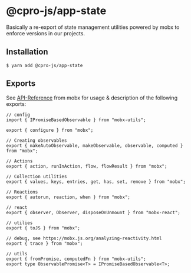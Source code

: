 # @cpro-js/app-state

Basically a re-export of state management utilities powered by mobx to enforce versions in our projects.

## Installation

```
$ yarn add @cpro-js/app-state
```

## Exports

See [API-Reference](https://mobx.js.org/api.html) from mobx for usage & description of the following exports:

```tsx
// config
import { IPromiseBasedObservable } from "mobx-utils";

export { configure } from "mobx";

// Creating observables
export { makeAutoObservable, makeObservable, observable, computed } from "mobx";

// Actions
export { action, runInAction, flow, flowResult } from "mobx";

// Collection utilities
export { values, keys, entries, get, has, set, remove } from "mobx";

// Reactions
export { autorun, reaction, when } from "mobx";

// react
export { observer, Observer, disposeOnUnmount } from "mobx-react";

// utilies
export { toJS } from "mobx";

// debug, see https://mobx.js.org/analyzing-reactivity.html
export { trace } from "mobx";

// utils
export { fromPromise, computedFn } from "mobx-utils";
export type ObservablePromise<T> = IPromiseBasedObservable<T>;

```
